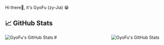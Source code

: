 Hi there👋, it's GyoFu (zy-Jia) 😁

## &#x1f4c8; GitHub Stats

<a href="https://github.com/zy-Jia">
  <img align="left" src="https://github-readme-stats.vercel.app/api/top-langs/?username=zy-Jia&title_color=6aa6f8&text_color=8a919a&icon_color=6aa6f8&bg_color=2e3440" alt="GyoFu's GitHub Stats" />
</a>

<a href="https://github.com/zy-Jia">
  <img align="right" src="https://github-readme-stats.vercel.app/api?username=zy-Jia&show_icons=true&line_height=27&count_private=true&title_color=6aa6f8&text_color=8a919a&icon_color=6aa6f8&bg_color=2e3440" alt="GyoFu's GitHub Stats" />
</a>
#
